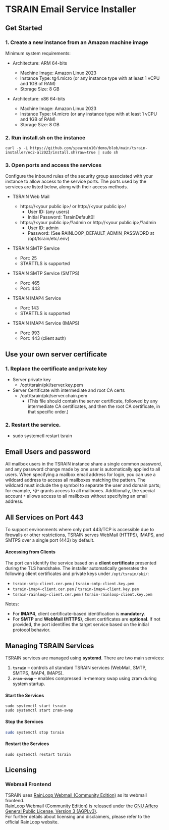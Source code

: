 TSRAIN Email Service Installer
===========

Get Started
----------

### 1. Create a new instance from an Amazon machine image
Minimum system requirements:
 - Architecture: ARM 64-bits
   - Machine Image: Amazon Linux 2023
   - Instance Type: tg4.micro (or any instance type with at least 1 vCPU and 1GB of RAM)
   - Storage Size: 8 GB

 - Architecture: x86 64-bits
   - Machine Image: Amazon Linux 2023
   - Instance Type: t4.micro (or any instance type with at least 1 vCPU and 1GB of RAM)
   - Storage Size: 8 GB

### 2. Run install.sh on the instance

```
curl -s -L https://github.com/spearmin10/demo/blob/main/tsrain-installer/ec2-al2023/install.sh?raw=true | sudo sh
```

### 3. Open ports and access the services

Configure the inbound rules of the security group associated with your instance to allow access to the service ports. The ports used by the services are listed below, along with their access methods.

- TSRAIN Web Mail
  - https://&lt;your public ip&gt;/ or http://&lt;your public ip&gt;/
    - User ID: (any users)
    - Initial Password: TsrainDefault0!
  - https://&lt;your public ip&gt;/?admin or http://&lt;your public ip&gt;/?admin
    - User ID: admin
    - Password: (See RAINLOOP_DEFAULT_ADMIN_PASSWORD at /opt/tsrain/etc/.env)

- TSRAIN SMTP Service
  - Port: 25
  - STARTTLS is supported

- TSRAIN SMTP Service (SMTPS)
  - Port: 465
  - Port: 443

- TSRAIN IMAP4 Service
  - Port: 143
  - STARTTLS is supported

- TSRAIN IMAP4 Service (IMAPS)
  - Port: 993
  - Port: 443 (client auth)


Use your own server certificate
----------
### 1. Replace the certificate and private key
  - Server private key
    - /opt/tsrain/pki/server.key.pem
  - Server Certificate with intermediate and root CA certs
    - /opt/tsrain/pki/server.chain.pem
      - (This file should contain the server certificate, followed by any intermediate CA certificates, and then the root CA certificate, in that specific order.)

### 2. Restart the service.
  - sudo systemctl restart tsrain


Email Users and password
----------
All mailbox users in the TSRAIN instance share a single common password, and any password change made by one user is automatically applied to all users. When specifying a mailbox email address for login, you can use a wildcard address to access all mailboxes matching the pattern. The wildcard must include the `@` symbol to separate the user and domain parts; for example, `*@*` grants access to all mailboxes. Additionally, the special account `*` allows access to all mailboxes without specifying an email address.

All Services on Port 443
----------
To support environments where only port 443/TCP is accessible due to firewalls or other restrictions, TSRAIN serves WebMail (HTTPS), IMAPS, and SMTPS over a single port (443) by default.

#### Accessing from Clients
The port can identify the service based on a **client certificate** presented during the TLS handshake.
The installer automatically generates the following client certificates and private keys under `/opt/tsrain/pki/`:

* `tsrain-smtp-client.cer.pem` / `tsrain-smtp-client.key.pem`
* `tsrain-imap4-client.cer.pem` / `tsrain-imap4-client.key.pem`
* `tsrain-rainloop-client.cer.pem` / `tsrain-rainloop-client.key.pem`

Notes:
* For **IMAP4**, client certificate–based identification is **mandatory**.
* For **SMTP** and **WebMail (HTTPS)**, client certificates are **optional**. If not provided, the port identifies the target service based on the initial protocol behavior.

Managing TSRAIN Services
----------
TSRAIN services are managed using **systemd**.
There are two main services:

1. **`tsrain`** – controls all standard TSRAIN services (WebMail, SMTP, SMTPS, IMAP4, IMAPS).
2. **`zram-swap`** – enables compressed in-memory swap using zram during system startup.

#### Start the Services
```
sudo systemctl start tsrain
sudo systemctl start zram-swap
```

#### Stop the Services

```bash
sudo systemctl stop tsrain
```

#### Restart the Services
```
sudo systemctl restart tsrain
```

Licensing
----------
### Webmail Frontend
TSRAIN uses [RainLoop Webmail (Community Edition)](https://www.rainloop.net/) as its webmail frontend.  
RainLoop Webmail (Community Edition) is released under the [GNU Affero General Public License, Version 3 (AGPLv3)](http://www.gnu.org/licenses/agpl-3.0.html).  
For further details about licensing and disclaimers, please refer to the official RainLoop website.




